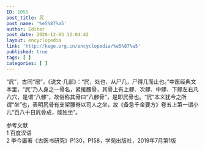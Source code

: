 ```yaml
---
ID: 1055
post_title: 凥
post_name: '%e5%87%a5'
author: Editor
post_date: 2020-12-03 12:04:42
layout: encyclopedia
link: 'http://kege.org.cn/encyclopedia/%e5%87%a5'
published: true
tags: [ ]
categories: [ ]
---
```

<!-- wp:paragraph -->
<p>“凥”，古同“居”，《说文·几部》：“凥，处也，从尸几，尸得几而止也。”中医经典文本里，“凥”乃人身之一骨名，紧接腰骨，其骨上有上髎、次髎、中髎、下髎左右凡八穴，是谓“八髎”，故俗称其骨曰“八髎骨”，是即凥骨也。“凥”本义犹今之所谓“坐”也，表明凥骨有支架腰脊以司人之坐，故《备急千金要方》卷五上第一谓小儿“百八十日凥骨成，能独坐”。</p>
<!-- /wp:paragraph -->

<!-- wp:paragraph {"textColor":"secondary"} -->
<p class="has-secondary-color has-text-color">参考文献<br>1 百度汉语<br>2 李今庸著《古医书研究》P130，P158，学苑出版社，2019年7月第1版</p>
<!-- /wp:paragraph -->